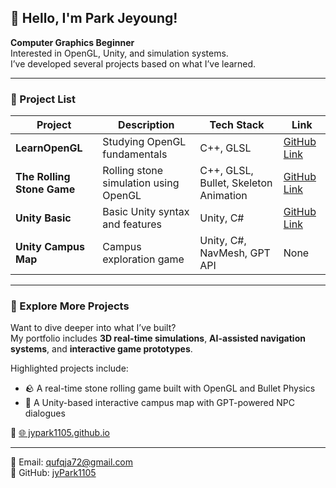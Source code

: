 ## 👋 Hello, I'm Park Jeyoung!

**Computer Graphics Beginner**  
Interested in OpenGL, Unity, and simulation systems.  
I’ve developed several projects based on what I’ve learned.

---

### 📁 Project List

| Project | Description | Tech Stack | Link |
|---------|-------------|------------|------|
| **LearnOpenGL** | Studying OpenGL fundamentals | C++, GLSL | [GitHub Link](https://github.com/jyPark1105/LearnOpenGL) |
| **The Rolling Stone Game** | Rolling stone simulation using OpenGL | C++, GLSL, Bullet, Skeleton Animation | [GitHub Link](https://github.com/jyPark1105/The-Stone-Rolling-Game) |
| **Unity Basic** | Basic Unity syntax and features | Unity, C# | [GitHub Link](https://github.com/jyPark1105/Unity-Beginner-Tutorial) |
| **Unity Campus Map** | Campus exploration game | Unity, C#, NavMesh, GPT API | None |

---

### 🚀 Explore More Projects

Want to dive deeper into what I’ve built?  
My portfolio includes **3D real-time simulations**, **AI-assisted navigation systems**, and **interactive game prototypes**.

Highlighted projects include:  
- 🪨 A real-time stone rolling game built with OpenGL and Bullet Physics  
- 🧭 A Unity-based interactive campus map with GPT-powered NPC dialogues

🔗 [🌐 jypark1105.github.io](https://jypark1105.github.io)

---

📧 Email: [qufqja72@gmail.com](mailto:qufqja72@gmail.com)  
🐙 GitHub: [jyPark1105](https://github.com/jyPark1105)
